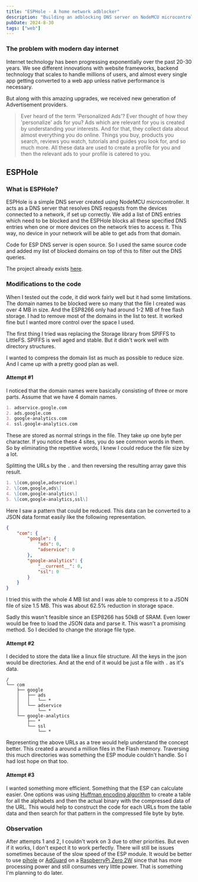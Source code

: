 ```yaml
---
title: "ESPHole - A home network adblocker"
description: "Building an adblocking DNS server on NodeMCU microcontroller"
pubDate: 2024-8-30
tags: ["web"]
---
```

### The problem with modern day internet

Internet technology has been progressing exponentially over the past 20-30 years.
We see different innovations with website frameworks, backend technology that scales
to handle millions of users, and almost every single app getting converted to a
web app unless native performance is necessary.

But along with this amazing upgrades, we received new generation of Advertisement
providers. 
> Ever heard of the term 'Personalized Ads'? Ever thought of how they 'personalize'
ads for you?
Ads which are relevant for you is created by understanding your interests. And for that,
they collect data about almost everything you do online. Things you buy, products you search,
reviews you watch, tutorials and guides you look for, and so much more. All these data are
used to create a profile for you and then the relevant ads to your profile is catered to you.

## ESPHole

### What is ESPHole?
ESPHole is a simple DNS server created using NodeMCU microcontroller. It acts as a DNS server
that resolves DNS requests from the devices connected to a network, if set up correctly.
We add a list of DNS entries which need to be blocked and the ESPHole blocks all these
specified DNS entries when one or more devices on the network tries to access it.
This way, no device in your network will be able to get ads from that domain.

Code for ESP DNS server is open source. So I used the same source code and added
my list of blocked domains on top of this to filter out the DNS queries.

The project already exists [here](https://github.com/rubfi/esphole).

### Modifications to the code
When I tested out the code, it did work fairly well but it had some limitations.
The domain names to be blocked were so many that the file I created was over 4 MB in
size. And the ESP8266 only had around 1-2 MB of free flash storage. I had to remove most of the
domains in the list to test. It worked fine but I wanted more control over the space I used.

The first thing I tried was replacing the Storage library from SPIFFS to LittleFS.
SPIFFS is well aged and stable. But it didn't work well with directory structures.

I wanted to compress the domain list as much as possible to reduce size. And I came up
with a pretty good plan as well.

#### Attempt \#1
I noticed that the domain names were basically consisting of three or more parts.
Assume that we have 4 domain names.
``` markdown
1. adservice.google.com
2. ads.google.com
3. google-analytics.com
4. ssl.google-analytics.com
```
These are stored as normal strings in the file. They take up one byte per character.
If you notice these 4 sites, you do see common words in them. So by eliminating the
repetitive words, I knew I could reduce the file size by a lot.

Splitting the URLs by the `.` and then reversing the resulting array gave this result.
``` markdown
1. \[com,google,adservice\]
2. \[com,google,ads\]
4. \[com,google-analytics\]
5. \[com,google-analytics,ssl\]
```
Here I saw a pattern that could be reduced. This data can be converted to a JSON data
format easily like the following representation.
```json
{
    "com": {
        "google": {
            "ads": 0,
            "adservice": 0
        },
        "google-analytics": {
            "__current__": 0,
            "ssl": 0
        }
    }
}
```
I tried this with the whole 4 MB list and I was able to compress it to a JSON file
of size 1.5 MB. This was about 62.5% reduction in storage space.

Sadly this wasn't feasible since an ESP8266 has 50kB of SRAM. Even lower would be free
to load the JSON data and parse it. This wasn't a promising method. So I decided to
change the storage file type.

#### Attempt \#2

I decided to store the data like a linux file structure. All the keys in the json would be directories.
And at the end of it would be just a file with `.` as it's data.
```text
/
└── com
    ├── google
    │   ├── ads
    │   │   └── *
    │   └── adservice
    │       └── *
    └── google-analytics
        ├── *
        └── ssl
            └── *
```
Representing the above URLs as a tree would help understand the concept better.
This created a around a million files in the Flash memory. Traversing this much
directories was something the ESP module couldn't handle. So I had lost hope on
that too.

#### Attempt \#3

I wanted something more efficient. Something that the ESP can calculate easier.
One options was using [Huffman encoding algorithm](https://web.stanford.edu/class/archive/cs/cs106b/cs106b.1206/lectures/huffman-coding/) to create a table for all the alphabets and then
the actual binary with the compressed data of the URL. This would help to construct the code
for each URLs from the table data and then search for that pattern in the compressed file byte by byte.

### Observation

After attempts 1 and 2, I couldn't work on 3 due to other priorities. But even if it
works, I don't expect it to work perfectly. There will still be issues sometimes because
of the slow speed of the ESP module. It would be better to use [pihole](https://pi-hole.net/) or
[AdGuard](https://adguard.com/en/welcome.html) on a [RaspberryPi Zero 2W](https://www.raspberrypi.com/products/raspberry-pi-zero-2-w/) since that has more processing power
and still consumes very little power. That is something I'm planning to do later.
